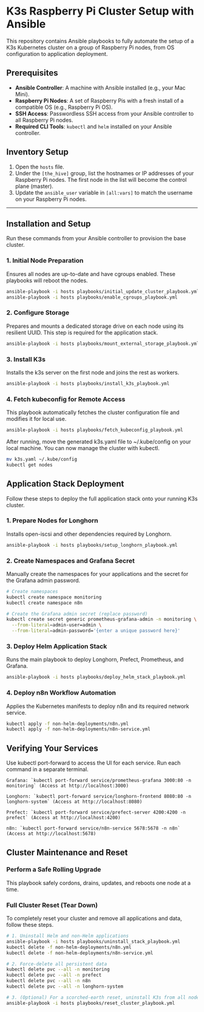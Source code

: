 # K3s Raspberry Pi Cluster Setup with Ansible

This repository contains Ansible playbooks to fully automate the setup of a K3s Kubernetes cluster on a group of Raspberry Pi nodes, from OS configuration to application deployment.

## Prerequisites

* **Ansible Controller**: A machine with Ansible installed (e.g., your Mac Mini).
* **Raspberry Pi Nodes**: A set of Raspberry Pis with a fresh install of a compatible OS (e.g., Raspberry Pi OS).
* **SSH Access**: Passwordless SSH access from your Ansible controller to all Raspberry Pi nodes.
* **Required CLI Tools**: `kubectl` and `helm` installed on your Ansible controller.

## Inventory Setup

1.  Open the `hosts` file.
2.  Under the `[the_hive]` group, list the hostnames or IP addresses of your Raspberry Pi nodes. The first node in the list will become the control plane (master).
3.  Update the `ansible_user` variable in `[all:vars]` to match the username on your Raspberry Pi nodes.

---
## Installation and Setup

Run these commands from your Ansible controller to provision the base cluster.

### 1. Initial Node Preparation
Ensures all nodes are up-to-date and have cgroups enabled. These playbooks will reboot the nodes.
```bash
ansible-playbook -i hosts playbooks/initial_update_cluster_playbook.yml
ansible-playbook -i hosts playbooks/enable_cgroups_playbook.yml
```

### 2. Configure Storage

Prepares and mounts a dedicated storage drive on each node using its resilient UUID. This step is required for the application stack.

```bash
ansible-playbook -i hosts playbooks/mount_external_storage_playbook.yml
```

### 3. Install K3s

Installs the k3s server on the first node and joins the rest as workers.

```bash
ansible-playbook -i hosts playbooks/install_k3s_playbook.yml
```

### 4. Fetch kubeconfig for Remote Access

This playbook automatically fetches the cluster configuration file and modifies it for local use.


```bash
ansible-playbook -i hosts playbooks/fetch_kubeconfig_playbook.yml
```

After running, move the generated k3s.yaml file to ~/.kube/config on your local machine. You can now manage the cluster with kubectl.

```bash
mv k3s.yaml ~/.kube/config
kubectl get nodes
```

## Application Stack Deployment

Follow these steps to deploy the full application stack onto your running K3s cluster.

### 1. Prepare Nodes for Longhorn

Installs open-iscsi and other dependencies required by Longhorn.

```bash
ansible-playbook -i hosts playbooks/setup_longhorn_playbook.yml
```

### 2. Create Namespaces and Grafana Secret

Manually create the namespaces for your applications and the secret for the Grafana admin password.

```bash
# Create namespaces
kubectl create namespace monitoring
kubectl create namespace n8n

# Create the Grafana admin secret (replace password)
kubectl create secret generic prometheus-grafana-admin -n monitoring \
  --from-literal=admin-user=admin \
  --from-literal=admin-password='{enter a unique password here}'
```

### 3. Deploy Helm Application Stack

Runs the main playbook to deploy Longhorn, Prefect, Prometheus, and Grafana.

```bash
ansible-playbook -i hosts playbooks/deploy_helm_stack_playbook.yml
```

### 4. Deploy n8n Workflow Automation

Applies the Kubernetes manifests to deploy n8n and its required network service.

```bash
kubectl apply -f non-helm-deployments/n8n.yml
kubectl apply -f non-helm-deployments/n8n-service.yml
```

## Verifying Your Services

Use kubectl port-forward to access the UI for each service. Run each command in a separate terminal.

    Grafana: `kubectl port-forward service/prometheus-grafana 3000:80 -n monitoring` (Access at http://localhost:3000)

    Longhorn: `kubectl port-forward service/longhorn-frontend 8080:80 -n longhorn-system` (Access at http://localhost:8080)

    Prefect: `kubectl port-forward service/prefect-server 4200:4200 -n prefect` (Access at http://localhost:4200)

    n8n: `kubectl port-forward service/n8n-service 5678:5678 -n n8n` (Access at http://localhost:5678)

## Cluster Maintenance and Reset

### Perform a Safe Rolling Upgrade
This playbook safely cordons, drains, updates, and reboots one node at a time.

### Full Cluster Reset (Tear Down)
To completely reset your cluster and remove all applications and data, follow these steps.

```bash
# 1. Uninstall Helm and non-Helm applications
ansible-playbook -i hosts playbooks/uninstall_stack_playbook.yml
kubectl delete -f non-helm-deployments/n8n.yml
kubectl delete -f non-helm-deployments/n8n-service.yml

# 2. Force-delete all persistent data
kubectl delete pvc --all -n monitoring
kubectl delete pvc --all -n prefect
kubectl delete pvc --all -n n8n
kubectl delete pvc --all -n longhorn-system

# 3. (Optional) For a scorched-earth reset, uninstall K3s from all nodes
ansible-playbook -i hosts playbooks/reset_cluster_playbook.yml
```
